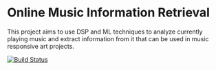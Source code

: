 # Online Music Information Retrieval
This project aims to use DSP and ML techniques to analyze currently playing music and extract information from it that can be used in music responsive art projects.

[![Build Status](https://travis-ci.org/LumineerLabs/OMIR.svg?branch=master)](https://travis-ci.org/LumineerLabs/OMIR)
